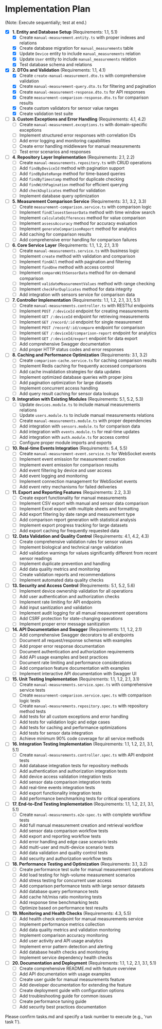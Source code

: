 # Implementation Plan

(Note: Execute sequentially; test at end.)

- [x] **1. Entity and Database Setup** (Requirements: 1.1, 5.1)
  - [x] Create `manual-measurement.entity.ts` with proper indexes and relations
  - [x] Create database migration for `manual_measurements` table
  - [x] Update `Device` entity to include `manual_measurements` relation
  - [x] Update `User` entity to include `manual_measurements` relation
  - [x] Test database schema and relations

- [x] **2. DTOs and Validation** (Requirements: 1.1, 4.1)
  - [x] Create `create-manual-measurement.dto.ts` with comprehensive validation
  - [x] Create `manual-measurement-query.dto.ts` for filtering and pagination
  - [x] Create `manual-measurement-response.dto.ts` for API responses
  - [x] Create `measurement-comparison-response.dto.ts` for comparison results
  - [x] Create custom validators for sensor value ranges
  - [x] Create validation test suite

- [ ] **3. Custom Exceptions and Error Handling** (Requirements: 4.1, 4.2)
  - [ ] Create `manual-measurement.exceptions.ts` with domain-specific exceptions
  - [ ] Implement structured error responses with correlation IDs
  - [ ] Add error logging and monitoring capabilities
  - [ ] Create error handling middleware for manual measurements
  - [ ] Test error scenarios and responses

- [ ] **4. Repository Layer Implementation** (Requirements: 2.1, 2.2)
  - [ ] Create `manual-measurements.repository.ts` with CRUD operations
  - [ ] Add `findByDeviceId` method with pagination support
  - [ ] Add `findByDateRange` method for time-based queries
  - [ ] Add `findByTimestamp` method for duplicate checking
  - [ ] Add `findWithPagination` method for efficient querying
  - [ ] Add `checkDuplicates` method for validation
  - [ ] Implement database query optimization

- [ ] **5. Measurement Comparison Service** (Requirements: 3.1, 3.2, 3.3)
  - [ ] Create `measurement-comparison.service.ts` with comparison logic
  - [ ] Implement `findClosestSensorData` method with time window search
  - [ ] Implement `calculateDifferences` method for value comparison
  - [ ] Implement `assessAccuracy` method for accuracy evaluation
  - [ ] Implement `generateComparisonReport` method for analytics
  - [ ] Add caching for comparison results
  - [ ] Add comprehensive error handling for comparison failures

- [ ] **6. Core Service Layer** (Requirements: 1.1, 1.2, 2.1, 3.1)
  - [ ] Create `manual-measurements.service.ts` with business logic
  - [ ] Implement `create` method with validation and comparison
  - [ ] Implement `findAll` method with pagination and filtering
  - [ ] Implement `findOne` method with access control
  - [ ] Implement `compareWithSensorData` method for on-demand comparison
  - [ ] Implement `validateMeasurementValues` method with range checking
  - [ ] Implement `checkForDuplicates` method for data integrity
  - [ ] Add integration with sensors service for comparison data

- [ ] **7. Controller Implementation** (Requirements: 1.1, 1.2, 2.1, 3.1, 5.1)
  - [ ] Create `manual-measurements.controller.ts` with RESTful endpoints
  - [ ] Implement `POST /:deviceId` endpoint for creating measurements
  - [ ] Implement `GET /:deviceId` endpoint for retrieving measurements
  - [ ] Implement `GET /record/:id` endpoint for single measurement
  - [ ] Implement `POST /record/:id/compare` endpoint for comparison
  - [ ] Implement `GET /:deviceId/comparison-report` endpoint for analytics
  - [ ] Implement `GET /:deviceId/export` endpoint for data export
  - [ ] Add comprehensive Swagger documentation
  - [ ] Add proper HTTP status codes and error responses

- [ ] **8. Caching and Performance Optimization** (Requirements: 3.1, 3.2)
  - [ ] Create `comparison-cache.service.ts` for caching comparison results
  - [ ] Implement Redis caching for frequently accessed comparisons
  - [ ] Add cache invalidation strategies for data updates
  - [ ] Implement optimized database queries with proper joins
  - [ ] Add pagination optimization for large datasets
  - [ ] Implement concurrent access handling
  - [ ] Add query result caching for sensor data lookups

- [ ] **9. Integration with Existing Modules** (Requirements: 5.1, 5.2, 5.3)
  - [ ] Update `devices.module.ts` to include manual measurements relations
  - [ ] Update `users.module.ts` to include manual measurements relations
  - [ ] Create `manual-measurements.module.ts` with proper dependencies
  - [ ] Add integration with `sensors.module.ts` for comparison data
  - [ ] Add integration with `events.module.ts` for real-time updates
  - [ ] Add integration with `auth.module.ts` for access control
  - [ ] Configure proper module imports and exports

- [ ] **10. Real-time Events Integration** (Requirements: 5.4, 5.5)
  - [ ] Create `manual-measurement-event.service.ts` for WebSocket events
  - [ ] Implement event emission for measurement creation
  - [ ] Implement event emission for comparison results
  - [ ] Add event filtering by device and user access
  - [ ] Add event logging and monitoring
  - [ ] Implement connection management for WebSocket events
  - [ ] Add event retry mechanisms for failed deliveries

- [ ] **11. Export and Reporting Features** (Requirements: 2.2, 3.3)
  - [ ] Create export functionality for manual measurements
  - [ ] Implement CSV export with manual and sensor data comparison
  - [ ] Implement Excel export with multiple sheets and formatting
  - [ ] Add export filtering by date range and measurement type
  - [ ] Add comparison report generation with statistical analysis
  - [ ] Implement export progress tracking for large datasets
  - [ ] Add export caching for frequently requested data

- [ ] **12. Data Validation and Quality Control** (Requirements: 4.1, 4.2, 4.3)
  - [ ] Create comprehensive validation rules for sensor values
  - [ ] Implement biological and technical range validation
  - [ ] Add validation warnings for values significantly different from recent sensor readings
  - [ ] Implement duplicate prevention and handling
  - [ ] Add data quality metrics and monitoring
  - [ ] Create validation reports and recommendations
  - [ ] Implement automated data quality checks

- [ ] **13. Security and Access Control** (Requirements: 5.1, 5.2, 5.6)
  - [ ] Implement device ownership validation for all operations
  - [ ] Add user authentication and authorization checks
  - [ ] Implement rate limiting for API endpoints
  - [ ] Add input sanitization and validation
  - [ ] Implement audit logging for all manual measurement operations
  - [ ] Add CSRF protection for state-changing operations
  - [ ] Implement proper error message sanitization

- [ ] **14. API Documentation and Swagger** (Requirements: 1.1, 1.2, 2.1)
  - [ ] Add comprehensive Swagger decorators to all endpoints
  - [ ] Document all request/response schemas with examples
  - [ ] Add proper error response documentation
  - [ ] Document authentication and authorization requirements
  - [ ] Add API usage examples and best practices
  - [ ] Document rate limiting and performance considerations
  - [ ] Add comparison feature documentation with examples
  - [ ] Implement interactive API documentation with Swagger UI

- [ ] **15. Unit Testing Implementation** (Requirements: 1.1, 1.2, 2.1, 3.1)
  - [ ] Create `manual-measurements.service.spec.ts` with comprehensive service tests
  - [ ] Create `measurement-comparison.service.spec.ts` with comparison logic tests
  - [ ] Create `manual-measurements.repository.spec.ts` with repository method tests
  - [ ] Add tests for all custom exceptions and error handling
  - [ ] Add tests for validation logic and edge cases
  - [ ] Add tests for caching and performance optimizations
  - [ ] Add tests for sensor data integration
  - [ ] Achieve minimum 90% code coverage for all service methods

- [ ] **16. Integration Testing Implementation** (Requirements: 1.1, 1.2, 2.1, 3.1, 5.1)
  - [ ] Create `manual-measurements.controller.spec.ts` with API endpoint tests
  - [ ] Add database integration tests for repository methods
  - [ ] Add authentication and authorization integration tests
  - [ ] Add device access validation integration tests
  - [ ] Add sensor data comparison integration tests
  - [ ] Add real-time events integration tests
  - [ ] Add export functionality integration tests
  - [ ] Add performance benchmarking tests for critical operations

- [ ] **17. End-to-End Testing Implementation** (Requirements: 1.1, 1.2, 2.1, 3.1, 5.1)
  - [ ] Create `manual-measurements.e2e-spec.ts` with complete workflow tests
  - [ ] Add full manual measurement creation and retrieval workflow
  - [ ] Add sensor data comparison workflow tests
  - [ ] Add export and reporting workflow tests
  - [ ] Add error handling and edge case scenario tests
  - [ ] Add multi-user and multi-device scenario tests
  - [ ] Add data validation and quality control tests
  - [ ] Add security and authorization workflow tests

- [ ] **18. Performance Testing and Optimization** (Requirements: 3.1, 3.2)
  - [ ] Create performance test suite for manual measurement operations
  - [ ] Add load testing for high-volume measurement scenarios
  - [ ] Add stress testing for concurrent user access
  - [ ] Add comparison performance tests with large sensor datasets
  - [ ] Add database query performance tests
  - [ ] Add cache hit/miss ratio monitoring tests
  - [ ] Add response time benchmarking tests
  - [ ] Optimize based on performance test results

- [ ] **19. Monitoring and Health Checks** (Requirements: 4.3, 5.5)
  - [ ] Add health check endpoint for manual measurements service
  - [ ] Implement performance metrics collection
  - [ ] Add data quality metrics and validation monitoring
  - [ ] Implement comparison accuracy monitoring
  - [ ] Add user activity and API usage analytics
  - [ ] Implement error pattern detection and alerting
  - [ ] Add database health checks and monitoring
  - [ ] Implement service dependency health checks

- [ ] **20. Documentation and Deployment** (Requirements: 1.1, 1.2, 2.1, 3.1, 5.1)
  - [ ] Create comprehensive README.md with feature overview
  - [ ] Add API documentation with usage examples
  - [ ] Create user guide for manual measurements feature
  - [ ] Add developer documentation for extending the feature
  - [ ] Create deployment guide with configuration options
  - [ ] Add troubleshooting guide for common issues
  - [ ] Create performance tuning guide
  - [ ] Add security best practices documentation

Please confirm tasks.md and specify a task number to execute (e.g., 'run task 1').
